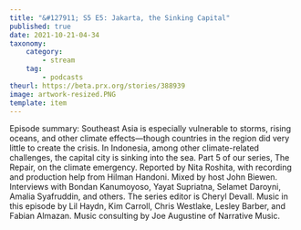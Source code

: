 ```yaml
---
title: "&#127911; S5 E5: Jakarta, the Sinking Capital"
published: true
date: 2021-10-21-04-34
taxonomy:
    category:
        - stream
    tag:
        - podcasts
theurl: https://beta.prx.org/stories/388939
image: artwork-resized.PNG
template: item
---
```


Episode summary: Southeast Asia is especially vulnerable to storms, rising oceans, and other climate effects&mdash;though countries in the region did very little to create the crisis. In Indonesia, among other climate-related challenges, the capital city is sinking into the sea. Part 5 of our series, The Repair, on the climate emergency. Reported by Nita Roshita, with recording and production help from Hilman Handoni. Mixed by host John Biewen. Interviews with Bondan Kanumoyoso, Yayat Supriatna, Selamet Daroyni, Amalia Syafruddin, and others. The series editor is Cheryl Devall. Music in this episode by Lil Haydn, Kim Carroll, Chris Westlake, Lesley Barber, and Fabian Almazan. Music consulting by Joe Augustine of Narrative Music.
